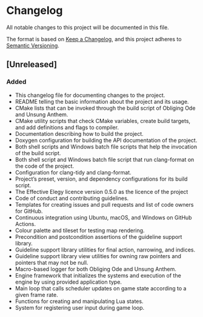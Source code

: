 # Changelog

All notable changes to this project will be documented in this file.

The format is based on [Keep a Changelog](https://keepachangelog.com), and this project adheres to [Semantic Versioning](https://semver.org).

## [Unreleased]

### Added

- This changelog file for documenting changes to the project.
- README telling the basic information about the project and its usage.
- CMake lists that can be invoked through the build script of Obliging Ode and Unsung Anthem.
- CMake utility scripts that check CMake variables, create build targets, and add definitions and flags to compiler.
- Documentation describing how to build the project.
- Doxygen configuration for building the API documentation of the project.
- Both shell scripts and Windows batch file scripts that help the invocation of the build script.
- Both shell script and Windows batch file script that run clang-format on the code of the project.
- Configuration for clang-tidy and clang-format.
- Project’s preset, version, and dependency configurations for its build script.
- The Effective Elegy licence version 0.5.0 as the licence of the project
- Code of conduct and contributing guidelines.
- Templates for creating issues and pull requests and list of code owners for GitHub.
- Continuous integration using Ubuntu, macOS, and Windows on GitHub Actions.
- Colour palette and tileset for testing map rendering.
- Precondition and postcondition assertions of the guideline support library.
- Guideline support library utilities for final action, narrowing, and indices.
- Guideline support library view utilities for owning raw pointers and pointers that may not be null.
- Macro-based logger for both Obliging Ode and Unsung Anthem.
- Engine framework that initializes the systems and execution of the engine by using provided application type.
- Main loop that calls scheduler updates on game state according to a given frame rate.
- Functions for creating and manipulating Lua states.
- System for registering user input during game loop.
